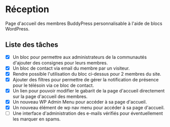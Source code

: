 # Réception

Page d'accueil des membres BuddyPress personnalisable à l'aide de blocs WordPress.

## Liste des tâches
- [x] Un bloc pour permettre aux administrateurs de la communautés d'ajouter des consignes pour leurs membres.
- [x] Un bloc de contact via email du membre par un visiteur.
- [x] Rendre possible l'utilisation du bloc ci-dessus pour 2 membres du site.
- [x] Ajouter des filtres pour permettre de gérer la notification de présence pour le télésoin via ce bloc de contact.
- [x] Un lien pour pouvoir modifier le gabarit de la page d'accueil directement sur la page d'accueil des membres.
- [x] Un nouveau WP Admin Menu pour accéder à sa page d'accueil.
- [x] Un nouveau élément de wp nav menu pour accéder à sa page d'accueil.
- [ ] Une interface d'administration des e-mails vérifiés pour éventuellement les marquer en spams.
